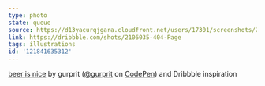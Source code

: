 ```yaml
---
type: photo
state: queue
source: https://d13yacurqjgara.cloudfront.net/users/17301/screenshots/2106035/tbv7-404.gif
link: https://dribbble.com/shots/2106035-404-Page
tags: illustrations
id: '121841635312'
---
```

<p data-height="332" data-theme-id="51" data-slug-hash="VLzQoK" data-default-tab="result" data-user="gurprit" class='codepen'><a href='http://codepen.io/gurprit/pen/VLzQoK/'>beer is nice</a> by gurprit (<a href='http://codepen.io/gurprit'>@gurprit</a> on <a href='http://codepen.io'>CodePen</a>) and Dribbble inspiration</p>
